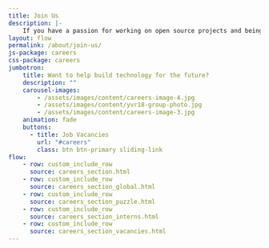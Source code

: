 ```yaml
---
title: Join Us
description: |-
    If you have a passion for working on open source projects and being part of a community then you belong at Linaro. Linaro offers its employees the opportunity to work with leading edge technology and the latest hardware.
layout: flow
permalink: /about/join-us/
js-package: careers
css-package: careers
jumbotron:
    title: Want to help build technology for the future?
    description: ""
    carousel-images:
        - /assets/images/content/careers-image-4.jpg
        - /assets/images/content/yvr18-group-photo.jpg
        - /assets/images/content/careers-image-3.jpg
    animation: fade
    buttons:
      - title: Job Vacancies
        url: "#careers"
        class: btn btn-primary sliding-link
flow:
    - row: custom_include_row
      source: careers_section.html
    - row: custom_include_row
      source: careers_section_global.html
    - row: custom_include_row
      source: careers_section_puzzle.html
    - row: custom_include_row
      source: careers_section_interns.html
    - row: custom_include_row
      source: careers_section_vacancies.html
---
```

